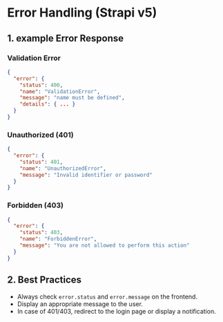 # Error Handling (Strapi v5)

## 1. example Error Response
### Validation Error
```json
{
  "error": {
    "status": 400,
    "name": "ValidationError",
    "message": "name must be defined",
    "details": { ... }
  }
}
```

### Unauthorized (401)
```json
{
  "error": {
    "status": 401,
    "name": "UnauthorizedError",
    "message": "Invalid identifier or password"
  }
}
```

### Forbidden (403)
```json
{
  "error": {
    "status": 403,
    "name": "ForbiddenError",
    "message": "You are not allowed to perform this action"
  }
}
```

## 2. Best Practices
- Always check `error.status` and `error.message` on the frontend.
- Display an appropriate message to the user.
- In case of 401/403, redirect to the login page or display a notification.

